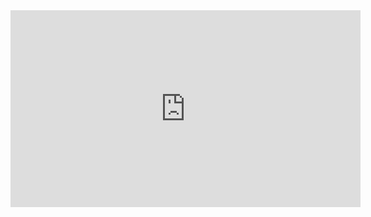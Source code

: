 <iframe width="560" height="315" src="https://www.youtube-nocookie.com/embed/IufUNRCQ37E" title="YouTube video player" frameborder="0" allow="accelerometer; autoplay; clipboard-write; encrypted-media; gyroscope; picture-in-picture" allowfullscreen></iframe>